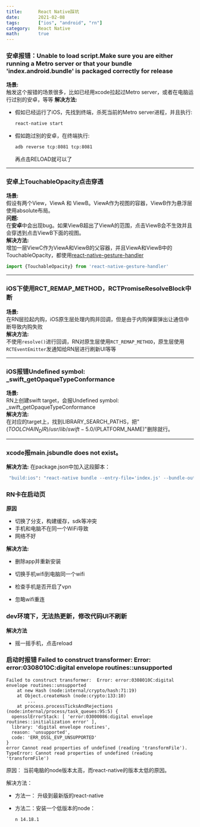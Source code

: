 ```yaml
---
title:      React Native踩坑
date:       2021-02-08
tags:       ["ios", "android", "rn"]
category:   React Native
math:       true
---
```


### 安卓报错：Unable to load script.Make sure you are either running a Metro server or that your bundle 'index.android.bundle' is packaged correctly for release
**场景:**   
触发这个报错的场景很多，比如已经用xcode拉起过Metro server，或者在电脑运行过别的安卓，等等
**解决方法:**   
- 假如已经运行了iOS，先找到终端，杀死当前的Metro server进程，并且执行:
  ```sh
  react-native start
  ```
- 假如跑过别的安卓，在终端执行:
  ```sh 
  adb reverse tcp:8081 tcp:8081
  ```
  
  再点击RELOAD就可以了

---
### 安卓上TouchableOpacity点击穿透
**场景:**   
假设有两个View，ViewA 和 ViewB。ViewA作为视图的容器，ViewB作为悬浮层使用absolute布局。   
**问题:**   
在**安卓**中会出现bug。如果ViewB超出了ViewA的范围，点击ViewB会不生效并且会穿透到点击ViewB下面的视图。   
**解决方法:**   
增加一层ViewC作为ViewA和ViewB的父容器，并且ViewA和ViewB中的TouchableOpacity，都使用[react-native-gesture-handler](https://github.com/software-mansion/react-native-gesture-handler)

```ts
import {TouchableOpacity} from 'react-native-gesture-handler'
```
---
### iOS下使用RCT_REMAP_METHOD，RCTPromiseResolveBlock中断
**场景:**   
在RN层拉起内购，iOS原生层处理内购并回调，但是由于内购弹窗弹出让通信中断导致内购失败   
**解决方法:**   
不使用```resolve()```进行回调，RN对原生层使用```RCT_REMAP_METHOD```，原生层使用```RCTEventEmitter```发通知给RN层进行刷新UI等等

---
### iOS报错Undefined symbol: _swift_getOpaqueTypeConformance
**场景:**  
RN上创建swift target，会报Undefined symbol: _swift_getOpaqueTypeConformance   
**解决方法:**   
在对应的target上，找到LIBRARY_SEARCH_PATHS，把"$(TOOLCHAIN_DIR)/usr/lib/swift-5.0/$(PLATFORM_NAME)"删除就行。

---

### xcode报main.jsbundle does not exist。
**解决方法:**
在package.json中加入这段脚本：
```sh 
 "build:ios": "react-native bundle --entry-file='index.js' --bundle-output='./ios/main.jsbundle' --dev=false --platform='ios'"
```

### RN卡在启动页
**原因**
- 切换了分支，构建缓存，sdk等冲突
- 手机和电脑不在同一个WiFi导致   
- 网络不好

**解决方法:**   
- 删除app并重新安装

- 切换手机wifi到电脑同一个wifi

- 检查手机是否开启了vpn

- 忽略wifi重连

### dev环境下，无法热更新，修改代码UI不刷新
**解决方法**
- 摇一摇手机，点击reload



### 启动时报错 Failed to construct transformer:  Error: error:0308010C:digital envelope routines::unsupported

```
Failed to construct transformer:  Error: error:0308010C:digital envelope routines::unsupported
    at new Hash (node:internal/crypto/hash:71:19)
    at Object.createHash (node:crypto:133:10)
		...
    at process.processTicksAndRejections (node:internal/process/task_queues:95:5) {
  opensslErrorStack: [ 'error:03000086:digital envelope routines::initialization error' ],
  library: 'digital envelope routines',
  reason: 'unsupported',
  code: 'ERR_OSSL_EVP_UNSUPPORTED'
}
error Cannot read properties of undefined (reading 'transformFile').
TypeError: Cannot read properties of undefined (reading 'transformFile')
```

原因： 当前电脑的node版本太高，而react-native的版本太低的原因。

解决方法：

- 方法一： 升级到最新版的react-native

- 方法二：安装一个低版本的node：

    ```shell
    n 14.18.1
    ```
